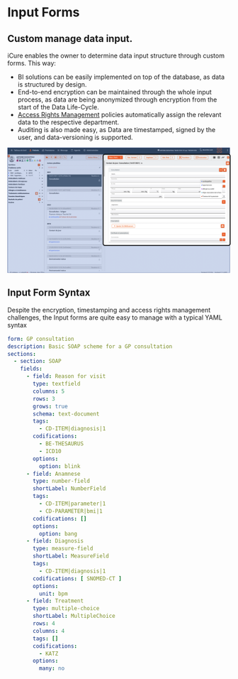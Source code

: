 # Input Forms

## Custom manage data input.&#x20;

iCure enables the owner to determine data input structure through custom forms. This way:&#x20;

* BI solutions can be easily implemented on top of the database, as data is structured by design.
* End-to-end encryption can be maintained through the whole input process, as data are being anonymized through encryption from the start of the Data Life-Cycle.
* [Access Rights Management](../icure-data-stack/rights-management.md) policies automatically assign the relevant data to the respective department.&#x20;
*   Auditing is also made easy, as Data are timestamped, signed by the user, and data-versioning is supported.



![implementation of an Input Form](<../.gitbook/assets/image (26).png>)

## Input Form Syntax

Despite the encryption, timestamping and access rights management challenges, the Input forms are quite easy to manage with a typical YAML syntax

```yaml
form: GP consultation
description: Basic SOAP scheme for a GP consultation
sections:
  - section: SOAP
    fields:
      - field: Reason for visit
        type: textfield
        columns: 5
        rows: 3
        grows: true
        schema: text-document
        tags:
          - CD-ITEM|diagnosis|1
        codifications:
          - BE-THESAURUS
          - ICD10
        options:
          option: blink
      - field: Anamnese
        type: number-field
        shortLabel: NumberField
        tags:
          - CD-ITEM|parameter|1
          - CD-PARAMETER|bmi|1
        codifications: []
        options:
          option: bang
      - field: Diagnosis
        type: measure-field
        shortLabel: MeasureField
        tags:
          - CD-ITEM|diagnosis|1
        codifications: [ SNOMED-CT ]
        options:
          unit: bpm
      - field: Treatment
        type: multiple-choice
        shortLabel: MultipleChoice
        rows: 4
        columns: 4
        tags: []
        codifications:
          - KATZ
        options:
          many: no

```
